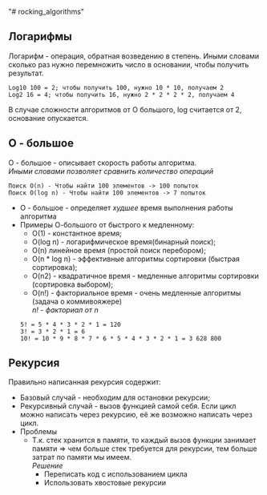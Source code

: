 "# rocking_algorithms" 

Логарифмы
-
Логарифм - операция, обратная возведению в степень.
Иными словами сколько раз нужно перемножить число в основании, чтобы получить результат.
````
Log10 100 = 2; чтобы получить 100, нужно 10 * 10, получаем 2
Log2 16 = 4; чтобы получить 16, нужно 2 * 2 * 2 * 2, получаем 4
````
В случае сложности алгоритмов от О большого, log считается от 2, основание опускается.

О - большое
-
О - большое - описывает скорость работы алгоритма.  
<i>Иными словами позволяет сравнить количество операций</i>
````
Поиск O(n) - Чтобы найти 100 элементов -> 100 попыток
Поиск O(log n) - Чтобы найти 100 элементов -> 7 попыток 
````
- О - большое - определяет *худшее* время выполнения работы алгоритма
- Примеры О-большого от быстрого к медленному:
    - O(1) - константное время;
    - O(log n) - логарифмическое время(бинарный поиск);
    - O(n) линейное время (простой поиск перебором);
    - O(n * log n) - эффективные алгоритмы сортировки (быстрая сортировка);
    - O(n2) - квадратичное время - медленные алгоритмы сортировки (сортировка выбором);
    - O(n!) - факториальное время - очень медленные алгоритмы (задача о коммивояжере)   
    <i>n! - факториал от n</i>
    ````
    5! = 5 * 4 * 3 * 2 * 1 = 120
    3! = 3 * 2 * 1 = 6
    10! = 10 * 9 * 8 * 7 * 6 * 5 * 4 * 3 * 2 * 1 = 3 628 800
    ````
Рекурсия
-
Правильно написанная рекурсия содержит:
- Базовый случай - необходим для остановки рекурсии;
- Рекурсивный случай - вызов функцией самой себя.
Если цикл можно написать через рекурсию, её же возможно написать через цикл.
- Проблемы
    - Т.к. стек хранится в памяти, то каждый вызов функции занимает памяти 
    => чем больше стек требуется для рекурсии, тем больше затрат по памяти мы имеем.  
    *Решение*  
        - Переписать код с использованием цикла
        - Использовать хвостовые рекурсии